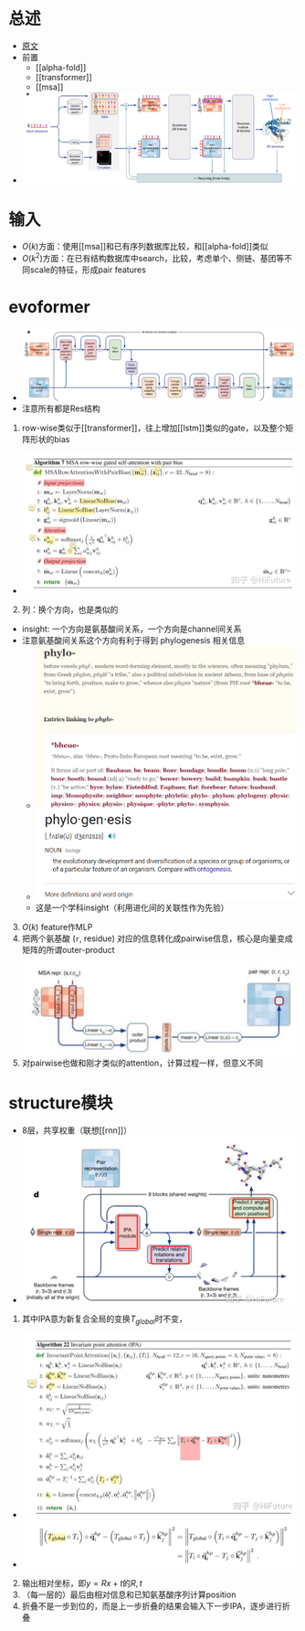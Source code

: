 # 总述
- [原文](https://www.nature.com/articles/s41586-021-03819-2.pdf)
- 前置
  - [[alpha-fold]]
  - [[transformer]]
  - [[msa]]
- ![](general.png)
# 输入
- $O(k)$方面：使用[[msa]]和已有序列数据库比较，和[[alpha-fold]]类似
- $O(k^2)$方面：在已有结构数据库中search，比较，考虑单个、侧链、基团等不同scale的特征，形成pair features
# evoformer
- ![](evoformer.png)
- 注意所有都是Res结构
1. row-wise类似于[[transformer]]，往上增加[[lstm]]类似的gate，以及整个矩阵形状的bias
- ![](row-wise.png)
2. 列：换个方向，也是类似的
- insight: 一个方向是氨基酸间关系，一个方向是channel间关系
- 注意氨基酸间关系这个方向有利于得到 phylogenesis 相关信息
  - ![](phylo.png)
  - ![](phylogenesis.png)
  - 这是一个学科insight（利用进化间的关联性作为先验）
3. $O(k)$ feature作MLP
4. 把两个氨基酸 (`r`, residue) 对应的信息转化成pairwise信息，核心是向量变成矩阵的所谓outer-product ![](outer-product.png)
5. 对pairwise也做和刚才类似的attention，计算过程一样，但意义不同
# structure模块
- 8层，共享权重（联想[[rnn]]）
- ![](structure.png)
1. 其中IPA意为新复合全局的变换$T_{global}$时不变，
- ![](IPA.png)
- ![](compose-global.png)
2. 输出相对坐标，即$y=Rx+t$的$R, t$
3. （每一层的）最后由相对信息和已知氨基酸序列计算position
4. 折叠不是一步到位的，而是上一步折叠的结果会输入下一步IPA，逐步进行折叠